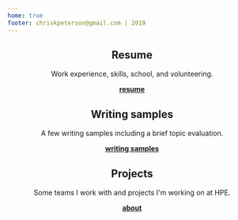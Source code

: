 ```yaml
--- 
home: true
footer: chriskpeterson@gmail.com | 2019
---
```

<div style="text-align: center">
  <Bit/>
</div>

<div class="features">
  <div class="feature" style="text-align: center;">
    <h2>Resume</h2>
    <p>Work experience, skills, school, and volunteering.</p>
    <b><a href="resume.html" style="text-decoration: underline;">resume</a></b>
  </div>
  <div class="feature" style="text-align: center;">
    <h2>Writing samples</h2>
    <p>A few writing samples including a brief topic evaluation.</p>
    <b><a href="writingsamples.html" style="text-decoration: underline;">writing samples</a></b>
  </div>
  <div class="feature" style="text-align: center;">
    <h2>Projects</h2>
    <p>Some teams I work with and projects I'm working on at HPE.</p>
    <b><a href="aboute.html" style="text-decoration: underline;">about</a></b>
  </div>
</div>


